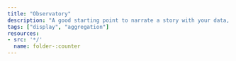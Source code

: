 ```yaml
---
title: "Observatory"
description: "A good starting point to narrate a story with your data, or simply publish a nice looking dashboard"
tags: ["display", "aggregation"]
resources:
- src: '*/'
  name: folder-:counter
---
```

